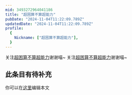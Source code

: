 ```yaml
---
mid: 3493272964041186
title: "超困算不算超能力"
pubDate: "2024-11-04T11:22:09.789Z"
updatedDate: "2024-11-04T11:22:09.789Z"
profile:
  {
    Nickname: ["超困算不算超能力"],
  }
---
```


关注[超困算不算超能力](https://space.bilibili.com/3493272964041186)谢谢喵~ 关注[超困算不算超能力](https://space.bilibili.com/3493272964041186)谢谢喵~

## 此条目有待补充
你可以在[这里](https://github.com/Yuhanawa/VTuber.ICU-Content/edit/master/v/超困算不算超能力/index.md)编辑本文
